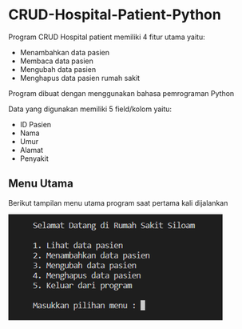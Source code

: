 # CRUD-Hospital-Patient-Python

Program CRUD Hospital patient memiliki 4 fitur utama yaitu:

- Menambahkan data pasien
- Membaca data pasien
- Mengubah data pasien
- Menghapus data pasien rumah sakit 

Program dibuat dengan menggunakan bahasa pemrograman Python

Data yang digunakan memiliki 5 field/kolom yaitu:
- ID Pasien
- Nama
- Umur
- Alamat 
- Penyakit

## Menu Utama

Berikut tampilan menu utama program saat pertama kali dijalankan

![img1](screenshot/(1)Menu_utama.PNG)